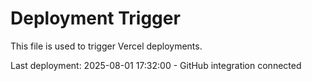 # Deployment Trigger

This file is used to trigger Vercel deployments.

Last deployment: 2025-08-01 17:32:00 - GitHub integration connected